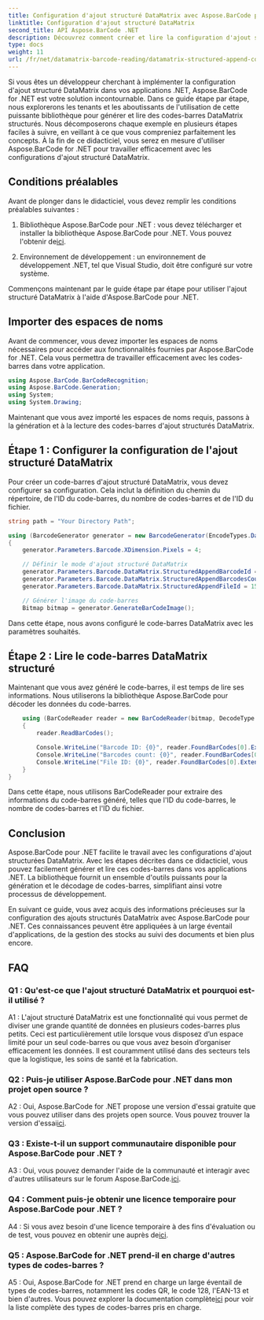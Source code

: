 ```yaml
---
title: Configuration d'ajout structuré DataMatrix avec Aspose.BarCode pour .NET
linktitle: Configuration d'ajout structuré DataMatrix
second_title: API Aspose.BarCode .NET
description: Découvrez comment créer et lire la configuration d'ajout structuré DataMatrix dans .NET à l'aide d'Aspose.BarCode pour une organisation des données à haute efficacité.
type: docs
weight: 11
url: /fr/net/datamatrix-barcode-reading/datamatrix-structured-append-configuration/
---
```

Si vous êtes un développeur cherchant à implémenter la configuration d'ajout structuré DataMatrix dans vos applications .NET, Aspose.BarCode for .NET est votre solution incontournable. Dans ce guide étape par étape, nous explorerons les tenants et les aboutissants de l'utilisation de cette puissante bibliothèque pour générer et lire des codes-barres DataMatrix structurés. Nous décomposerons chaque exemple en plusieurs étapes faciles à suivre, en veillant à ce que vous compreniez parfaitement les concepts. À la fin de ce didacticiel, vous serez en mesure d'utiliser Aspose.BarCode for .NET pour travailler efficacement avec les configurations d'ajout structuré DataMatrix.

## Conditions préalables

Avant de plonger dans le didacticiel, vous devez remplir les conditions préalables suivantes :

1.  Bibliothèque Aspose.BarCode pour .NET : vous devez télécharger et installer la bibliothèque Aspose.BarCode pour .NET. Vous pouvez l'obtenir de[ici](https://releases.aspose.com/barcode/net/).

2. Environnement de développement : un environnement de développement .NET, tel que Visual Studio, doit être configuré sur votre système.

Commençons maintenant par le guide étape par étape pour utiliser l'ajout structuré DataMatrix à l'aide d'Aspose.BarCode pour .NET.

## Importer des espaces de noms

Avant de commencer, vous devez importer les espaces de noms nécessaires pour accéder aux fonctionnalités fournies par Aspose.BarCode for .NET. Cela vous permettra de travailler efficacement avec les codes-barres dans votre application.

```csharp
using Aspose.BarCode.BarCodeRecognition;
using Aspose.BarCode.Generation;
using System;
using System.Drawing;
```

Maintenant que vous avez importé les espaces de noms requis, passons à la génération et à la lecture des codes-barres d'ajout structurés DataMatrix.


## Étape 1 : Configurer la configuration de l'ajout structuré DataMatrix

Pour créer un code-barres d'ajout structuré DataMatrix, vous devez configurer sa configuration. Cela inclut la définition du chemin du répertoire, de l'ID du code-barres, du nombre de codes-barres et de l'ID du fichier.

```csharp
string path = "Your Directory Path";

using (BarcodeGenerator generator = new BarcodeGenerator(EncodeTypes.DataMatrix, "Aspose"))
{
    generator.Parameters.Barcode.XDimension.Pixels = 4;

    // Définir le mode d'ajout structuré DataMatrix
    generator.Parameters.Barcode.DataMatrix.StructuredAppendBarcodeId = 3;
    generator.Parameters.Barcode.DataMatrix.StructuredAppendBarcodesCount = 5;
    generator.Parameters.Barcode.DataMatrix.StructuredAppendFileId = 150;

    // Générer l'image du code-barres
    Bitmap bitmap = generator.GenerateBarCodeImage();
```

Dans cette étape, nous avons configuré le code-barres DataMatrix avec les paramètres souhaités.

## Étape 2 : Lire le code-barres DataMatrix structuré

Maintenant que vous avez généré le code-barres, il est temps de lire ses informations. Nous utiliserons la bibliothèque Aspose.BarCode pour décoder les données du code-barres.

```csharp
    using (BarCodeReader reader = new BarCodeReader(bitmap, DecodeType.DataMatrix))
    {
        reader.ReadBarCodes();

        Console.WriteLine("Barcode ID: {0}", reader.FoundBarCodes[0].Extended.DataMatrix.StructuredAppendBarcodeId);
        Console.WriteLine("Barcodes count: {0}", reader.FoundBarCodes[0].Extended.DataMatrix.StructuredAppendBarcodesCount);
        Console.WriteLine("File ID: {0}", reader.FoundBarCodes[0].Extended.DataMatrix.StructuredAppendFileId);
    }
}
```

Dans cette étape, nous utilisons BarCodeReader pour extraire des informations du code-barres généré, telles que l'ID du code-barres, le nombre de codes-barres et l'ID du fichier.

## Conclusion

Aspose.BarCode pour .NET facilite le travail avec les configurations d'ajout structurées DataMatrix. Avec les étapes décrites dans ce didacticiel, vous pouvez facilement générer et lire ces codes-barres dans vos applications .NET. La bibliothèque fournit un ensemble d'outils puissants pour la génération et le décodage de codes-barres, simplifiant ainsi votre processus de développement.

En suivant ce guide, vous avez acquis des informations précieuses sur la configuration des ajouts structurés DataMatrix avec Aspose.BarCode pour .NET. Ces connaissances peuvent être appliquées à un large éventail d'applications, de la gestion des stocks au suivi des documents et bien plus encore.

## FAQ

### Q1 : Qu'est-ce que l'ajout structuré DataMatrix et pourquoi est-il utilisé ?

A1 : L'ajout structuré DataMatrix est une fonctionnalité qui vous permet de diviser une grande quantité de données en plusieurs codes-barres plus petits. Ceci est particulièrement utile lorsque vous disposez d’un espace limité pour un seul code-barres ou que vous avez besoin d’organiser efficacement les données. Il est couramment utilisé dans des secteurs tels que la logistique, les soins de santé et la fabrication.

### Q2 : Puis-je utiliser Aspose.BarCode pour .NET dans mon projet open source ?

 A2 : Oui, Aspose.BarCode for .NET propose une version d'essai gratuite que vous pouvez utiliser dans des projets open source. Vous pouvez trouver la version d'essai[ici](https://releases.aspose.com/).

### Q3 : Existe-t-il un support communautaire disponible pour Aspose.BarCode pour .NET ?

 A3 : Oui, vous pouvez demander l'aide de la communauté et interagir avec d'autres utilisateurs sur le forum Aspose.BarCode.[ici](https://forum.aspose.com/c/barcode/13).

### Q4 : Comment puis-je obtenir une licence temporaire pour Aspose.BarCode pour .NET ?

 A4 : Si vous avez besoin d'une licence temporaire à des fins d'évaluation ou de test, vous pouvez en obtenir une auprès de[ici](https://purchase.aspose.com/temporary-license/).

### Q5 : Aspose.BarCode for .NET prend-il en charge d'autres types de codes-barres ?

A5 : Oui, Aspose.BarCode for .NET prend en charge un large éventail de types de codes-barres, notamment les codes QR, le code 128, l'EAN-13 et bien d'autres. Vous pouvez explorer la documentation complète[ici](https://reference.aspose.com/barcode/net/) pour voir la liste complète des types de codes-barres pris en charge.
